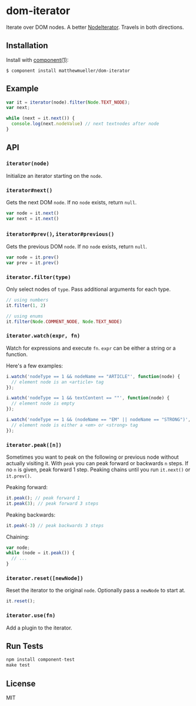 
# dom-iterator

  Iterate over DOM nodes. A better [NodeIterator](https://developer.mozilla.org/en-US/docs/Web/API/NodeIterator). Travels in both directions.

## Installation

  Install with [component(1)](http://component.io):

    $ component install matthewmueller/dom-iterator

## Example

```js
var it = iterator(node).filter(Node.TEXT_NODE);
var next;

while (next = it.next()) {
  console.log(next.nodeValue) // next textnodes after node
}
```

## API

### `iterator(node)`

Initialize an iterator starting on the `node`.

### `iterator#next()`

Gets the next DOM `node`. If no `node` exists, return `null`.

```js
var node = it.next()
var next = it.next()
```

### `iterator#prev()`, `iterator#previous()`

Gets the previous DOM `node`. If no `node` exists, return `null`.

```js
var node = it.prev()
var prev = it.prev()
```

### `iterator.filter(type)`

Only select nodes of `type`. Pass additional arguments for each type.

```js
// using numbers
it.filter(1, 2)

// using enums
it.filter(Node.COMMENT_NODE, Node.TEXT_NODE)
```

### `iterator.watch(expr, fn)`

Watch for expressions and execute `fn`. `expr` can be either a string or a function.

Here's a few examples:

```js
i.watch('nodeType == 1 && nodeName == "ARTICLE"', function(node) {
  // element node is an <article> tag
});

i.watch('nodeType == 1 && textContent == ""', function(node) {
  // element node is empty
});

i.watch('nodeType == 1 && (nodeName == "EM" || nodeName == "STRONG")', function(node) {
  // element node is either a <em> or <strong> tag
});
```

### `iterator.peak([n])`

Sometimes you want to peak on the following or previous node without actually visiting it. With `peak` you can peak forward or backwards `n` steps. If no `n` is given, peak forward 1 step. Peaking chains until you run `it.next()` or `it.prev()`.

Peaking forward:

```js
it.peak(); // peak forward 1
it.peak(3); // peak forward 3 steps
```

Peaking backwards:

```js
it.peak(-3) // peak backwards 3 steps
```

Chaining:

```js
var node;
while (node = it.peak()) {
  // ...
}
```

### `iterator.reset([newNode])`

Reset the iterator to the original `node`. Optionally pass a `newNode` to start at.

```js
it.reset();
```

### `iterator.use(fn)`

Add a plugin to the iterator.

## Run Tests

```js
npm install component-test
make test
```

## License

  MIT
